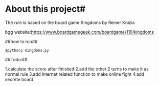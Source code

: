 # About this project#

The rule is based on the board game Kingdoms by Reiner Knizia


bgg website:https://www.boardgamegeek.com/boardgame/119/kingdoms


##how to run##

	$python3 Kingdoms.py


##Todo:##
	
1.calculate the score after finished
2.add the other 2 turns to make it as normal rule
3.add Internet related function to make online fight
4.add secrete board



